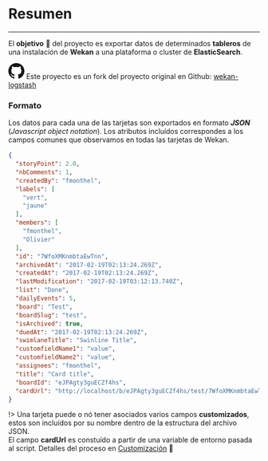 # Resumen
------------
El **objetivo** :dart: del proyecto es exportar datos de determinados **tableros** de una instalación de **Wekan** a una plataforma o 
cluster de **ElasticSearch**.

![git_logo](_images/GitHub-Mark-32px.png ':size=2%') Este proyecto es un fork del proyecto original en Github: [wekan-logstash](https://github.com/wekan/wekan-logstash.git)

### Formato

Los datos para cada una de las tarjetas son exportados en formato _**JSON**_ (_Javascript object notation_). Los atributos incluídos 
correspondes a los campos comunes que observamos en todas las tarjetas de Wekan.

```json
{
  "storyPoint": 2.0,
  "nbComments": 1,
  "createdBy": "fmonthel",
  "labels": [
    "vert",
    "jaune"
  ],
  "members": [
    "fmonthel",
    "Olivier"
  ],
  "id": "7WfoXMKnmbtaEwTnn",
  "archivedAt": "2017-02-19T02:13:24.269Z",
  "createdAt": "2017-02-19T02:13:24.269Z",
  "lastModification": "2017-02-19T03:12:13.740Z",
  "list": "Done",
  "dailyEvents": 5,
  "board": "Test",
  "boardSlug": "test",
  "isArchived": true,
  "duedAt": "2017-02-19T02:13:24.269Z",
  "swimlaneTitle": "Swinline Title",
  "customfieldName1": "value",
  "customfieldName2": "value",
  "assignees": "fmonthel",
  "title": "Card title",
  "boardId": "eJPAgty3guECZf4hs",
  "cardUrl": "http://localhost/b/eJPAgty3guECZf4hs/test/7WfoXMKnmbtaEwTnn"
}
``` 
!> Una tarjeta puede o nó tener asociados varios campos **customizados**, estos son incluídos por su nombre dentro de la estructura 
del archivo JSON. </br>
El campo **cardUrl** es constuído a partir de una variable de entorno pasada al script. Detalles del proceso en [Customización](/customization) :link:
